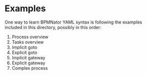 # Examples

One way to learn BPMNator YAML syntax is following the examples included in this directory, possibly in this order:

1. Process overview
2. Tasks overview
3. Implicit goto
4. Explicit goto
5. Implicit gateway
6. Explicit gateway
7. Complex process